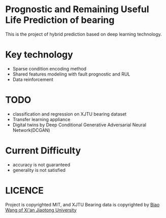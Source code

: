 # Prognostic and Remaining Useful Life Prediction of bearing

This is the project of hybrid prediction based on deep learning technology.

# Key technology

+ Sparse condition encoding method
+ Shared features modeling with fault prognostic and RUL
+ Data reinforcement

# TODO

+ classification and regression on XJTU bearing dataset
+ Transfer learning appliance
+ Digital twins by Deep Conditional Generative Adversarial Neural Network(DCGAN) 

# Current Difficulty

+ accuracy is not guaranteed
+ generality is not satisfied

# LICENCE

Project is copyrighted MIT, and XJTU Bearing data is copyrighted by [Biao Wang of Xi'an Jiaotong University](http://biaowang.tech/xjtu-sy-bearing-datasets/)